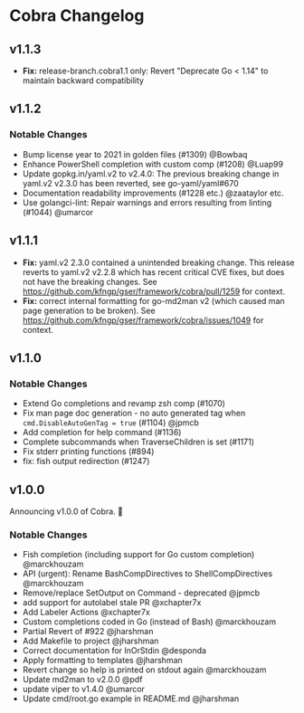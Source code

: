 # Cobra Changelog

## v1.1.3

* **Fix:** release-branch.cobra1.1 only: Revert "Deprecate Go < 1.14" to maintain backward compatibility

## v1.1.2

### Notable Changes

* Bump license year to 2021 in golden files (#1309) @Bowbaq
* Enhance PowerShell completion with custom comp (#1208) @Luap99
* Update gopkg.in/yaml.v2 to v2.4.0: The previous breaking change in yaml.v2 v2.3.0 has been reverted, see go-yaml/yaml#670
* Documentation readability improvements (#1228 etc.) @zaataylor etc.
* Use golangci-lint: Repair warnings and errors resulting from linting (#1044) @umarcor

## v1.1.1

* **Fix:** yaml.v2 2.3.0 contained a unintended breaking change. This release reverts to yaml.v2 v2.2.8 which has recent critical CVE fixes, but does not have the breaking changes. See https://github.com/kfngp/gser/framework/cobra/pull/1259 for context.
* **Fix:** correct internal formatting for go-md2man v2 (which caused man page generation to be broken). See https://github.com/kfngp/gser/framework/cobra/issues/1049 for context.

## v1.1.0

### Notable Changes

* Extend Go completions and revamp zsh comp (#1070)
* Fix man page doc generation - no auto generated tag when `cmd.DisableAutoGenTag = true` (#1104) @jpmcb
* Add completion for help command (#1136)
* Complete subcommands when TraverseChildren is set (#1171)
* Fix stderr printing functions (#894)
* fix: fish output redirection (#1247)

## v1.0.0

Announcing v1.0.0 of Cobra. 🎉

### Notable Changes
* Fish completion (including support for Go custom completion) @marckhouzam
* API (urgent): Rename BashCompDirectives to ShellCompDirectives @marckhouzam
* Remove/replace SetOutput on Command - deprecated @jpmcb
* add support for autolabel stale PR @xchapter7x
* Add Labeler Actions @xchapter7x
* Custom completions coded in Go (instead of Bash) @marckhouzam
* Partial Revert of #922 @jharshman
* Add Makefile to project @jharshman
* Correct documentation for InOrStdin @desponda
* Apply formatting to templates @jharshman
* Revert change so help is printed on stdout again @marckhouzam
* Update md2man to v2.0.0 @pdf
* update viper to v1.4.0 @umarcor
* Update cmd/root.go example in README.md @jharshman
